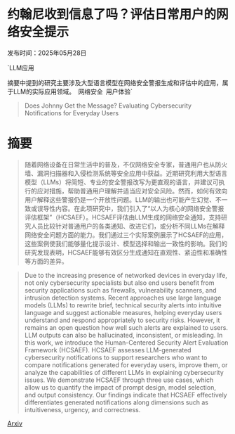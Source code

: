 # 约翰尼收到信息了吗？评估日常用户的网络安全提示

发布时间：2025年05月28日

`LLM应用

摘要中提到的研究主要涉及大型语言模型在网络安全警报生成和评估中的应用，属于LLM的实际应用领域。` `网络安全` `用户体验`

> Does Johnny Get the Message? Evaluating Cybersecurity Notifications for Everyday Users

# 摘要

> 随着网络设备在日常生活中的普及，不仅网络安全专家，普通用户也从防火墙、漏洞扫描器和入侵检测系统等安全应用中获益。近期研究利用大型语言模型（LLMs）将简短、专业的安全警报改写为更直观的语言，并建议可执行的应对措施，帮助普通用户理解并适当应对安全风险。然而，如何有效向用户解释这些警报仍是一个开放性问题。LLM的输出也可能产生幻觉、不一致或误导性内容。在此项研究中，我们引入了“以人为核心的网络安全警报评估框架”（HCSAEF）。HCSAEF评估由LLM生成的网络安全通知，支持研究人员比较针对普通用户的各类通知、改进它们，或分析不同LLMs在解释网络安全问题方面的能力。我们通过三个实际案例展示了HCSAEF的应用，这些案例使我们能够量化提示设计、模型选择和输出一致性的影响。我们的研究发现表明，HCSAEF能够有效区分生成通知在直观性、紧迫性和准确性等方面的差异。

> Due to the increasing presence of networked devices in everyday life, not only cybersecurity specialists but also end users benefit from security applications such as firewalls, vulnerability scanners, and intrusion detection systems. Recent approaches use large language models (LLMs) to rewrite brief, technical security alerts into intuitive language and suggest actionable measures, helping everyday users understand and respond appropriately to security risks. However, it remains an open question how well such alerts are explained to users. LLM outputs can also be hallucinated, inconsistent, or misleading. In this work, we introduce the Human-Centered Security Alert Evaluation Framework (HCSAEF). HCSAEF assesses LLM-generated cybersecurity notifications to support researchers who want to compare notifications generated for everyday users, improve them, or analyze the capabilities of different LLMs in explaining cybersecurity issues. We demonstrate HCSAEF through three use cases, which allow us to quantify the impact of prompt design, model selection, and output consistency. Our findings indicate that HCSAEF effectively differentiates generated notifications along dimensions such as intuitiveness, urgency, and correctness.

[Arxiv](https://arxiv.org/abs/2505.22435)